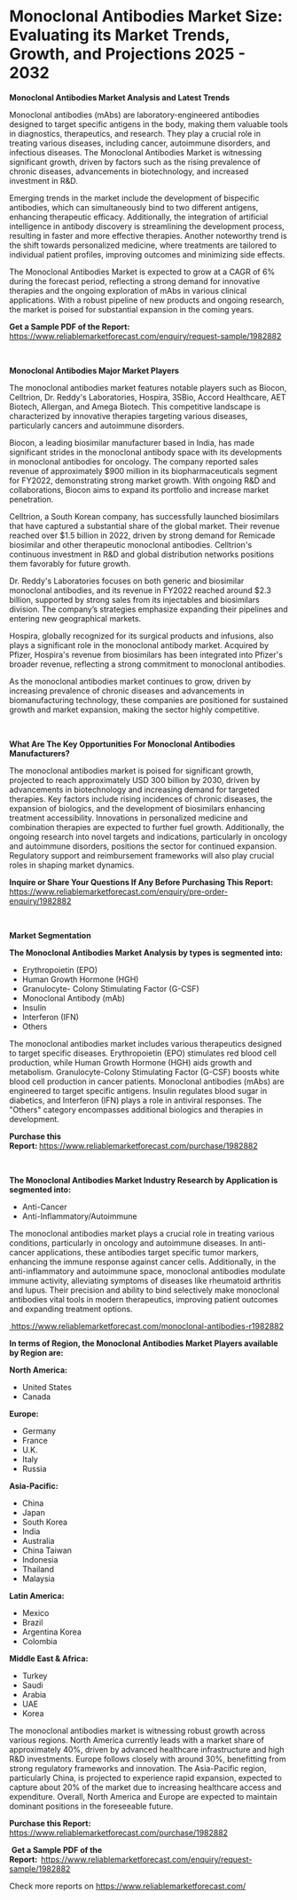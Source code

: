 <p><h1>Monoclonal Antibodies Market Size: Evaluating its Market Trends, Growth, and Projections 2025 - 2032</h1></p><p><strong>Monoclonal Antibodies Market Analysis and Latest Trends</strong></p>
<p><p>Monoclonal antibodies (mAbs) are laboratory-engineered antibodies designed to target specific antigens in the body, making them valuable tools in diagnostics, therapeutics, and research. They play a crucial role in treating various diseases, including cancer, autoimmune disorders, and infectious diseases. The Monoclonal Antibodies Market is witnessing significant growth, driven by factors such as the rising prevalence of chronic diseases, advancements in biotechnology, and increased investment in R&D.</p><p>Emerging trends in the market include the development of bispecific antibodies, which can simultaneously bind to two different antigens, enhancing therapeutic efficacy. Additionally, the integration of artificial intelligence in antibody discovery is streamlining the development process, resulting in faster and more effective therapies. Another noteworthy trend is the shift towards personalized medicine, where treatments are tailored to individual patient profiles, improving outcomes and minimizing side effects.</p><p>The Monoclonal Antibodies Market is expected to grow at a CAGR of 6% during the forecast period, reflecting a strong demand for innovative therapies and the ongoing exploration of mAbs in various clinical applications. With a robust pipeline of new products and ongoing research, the market is poised for substantial expansion in the coming years.</p></p>
<p><strong>Get a Sample PDF of the Report:&nbsp;</strong> <a href="https://www.reliablemarketforecast.com/enquiry/request-sample/1982882?utm_campaign=2455&utm_medium=2&utm_source=Github&utm_content=ia&utm_term=08032025&utm_id=monoclonal-antibodies">https://www.reliablemarketforecast.com/enquiry/request-sample/1982882</a></p>
<p>&nbsp;</p>
<p><strong>Monoclonal Antibodies Major Market Players</strong></p>
<p><p>The monoclonal antibodies market features notable players such as Biocon, Celltrion, Dr. Reddy's Laboratories, Hospira, 3SBio, Accord Healthcare, AET Biotech, Allergan, and Amega Biotech. This competitive landscape is characterized by innovative therapies targeting various diseases, particularly cancers and autoimmune disorders.</p><p>Biocon, a leading biosimilar manufacturer based in India, has made significant strides in the monoclonal antibody space with its developments in monoclonal antibodies for oncology. The company reported sales revenue of approximately $900 million in its biopharmaceuticals segment for FY2022, demonstrating strong market growth. With ongoing R&D and collaborations, Biocon aims to expand its portfolio and increase market penetration.</p><p>Celltrion, a South Korean company, has successfully launched biosimilars that have captured a substantial share of the global market. Their revenue reached over $1.5 billion in 2022, driven by strong demand for Remicade biosimilar and other therapeutic monoclonal antibodies. Celltrion's continuous investment in R&D and global distribution networks positions them favorably for future growth.</p><p>Dr. Reddy's Laboratories focuses on both generic and biosimilar monoclonal antibodies, and its revenue in FY2022 reached around $2.3 billion, supported by strong sales from its injectables and biosimilars division. The company’s strategies emphasize expanding their pipelines and entering new geographical markets.</p><p>Hospira, globally recognized for its surgical products and infusions, also plays a significant role in the monoclonal antibody market. Acquired by Pfizer, Hospira's revenue from biosimilars has been integrated into Pfizer's broader revenue, reflecting a strong commitment to monoclonal antibodies.</p><p>As the monoclonal antibodies market continues to grow, driven by increasing prevalence of chronic diseases and advancements in biomanufacturing technology, these companies are positioned for sustained growth and market expansion, making the sector highly competitive.</p></p>
<p>&nbsp;</p>
<p><strong>What Are The Key Opportunities For Monoclonal Antibodies Manufacturers?</strong></p>
<p><p>The monoclonal antibodies market is poised for significant growth, projected to reach approximately USD 300 billion by 2030, driven by advancements in biotechnology and increasing demand for targeted therapies. Key factors include rising incidences of chronic diseases, the expansion of biologics, and the development of biosimilars enhancing treatment accessibility. Innovations in personalized medicine and combination therapies are expected to further fuel growth. Additionally, the ongoing research into novel targets and indications, particularly in oncology and autoimmune disorders, positions the sector for continued expansion. Regulatory support and reimbursement frameworks will also play crucial roles in shaping market dynamics.</p></p>
<p><strong>Inquire or Share Your Questions If Any Before Purchasing This Report:</strong> <a href="https://www.reliablemarketforecast.com/enquiry/pre-order-enquiry/1982882?utm_campaign=2455&utm_medium=2&utm_source=Github&utm_content=ia&utm_term=08032025&utm_id=monoclonal-antibodies">https://www.reliablemarketforecast.com/enquiry/pre-order-enquiry/1982882</a></p>
<p>&nbsp;</p>
<p><strong>Market Segmentation</strong></p>
<p><strong>The Monoclonal Antibodies Market Analysis by types is segmented into:</strong></p>
<p><ul><li>Erythropoietin (EPO)</li><li>Human Growth Hormone (HGH)</li><li>Granulocyte- Colony Stimulating Factor (G-CSF)</li><li>Monoclonal Antibody (mAb)</li><li>Insulin</li><li>Interferon (IFN)</li><li>Others</li></ul></p>
<p><p>The monoclonal antibodies market includes various therapeutics designed to target specific diseases. Erythropoietin (EPO) stimulates red blood cell production, while Human Growth Hormone (HGH) aids growth and metabolism. Granulocyte-Colony Stimulating Factor (G-CSF) boosts white blood cell production in cancer patients. Monoclonal antibodies (mAbs) are engineered to target specific antigens. Insulin regulates blood sugar in diabetics, and Interferon (IFN) plays a role in antiviral responses. The "Others" category encompasses additional biologics and therapies in development.</p></p>
<p><strong>Purchase this Report:&nbsp;</strong><a href="https://www.reliablemarketforecast.com/purchase/1982882?utm_campaign=2455&utm_medium=2&utm_source=Github&utm_content=ia&utm_term=08032025&utm_id=monoclonal-antibodies">https://www.reliablemarketforecast.com/purchase/1982882</a></p>
<p>&nbsp;</p>
<p><strong>The Monoclonal Antibodies Market Industry Research by Application is segmented into:</strong></p>
<p><ul><li>Anti-Cancer</li><li>Anti-Inflammatory/Autoimmune</li></ul></p>
<p><p>The monoclonal antibodies market plays a crucial role in treating various conditions, particularly in oncology and autoimmune diseases. In anti-cancer applications, these antibodies target specific tumor markers, enhancing the immune response against cancer cells. Additionally, in the anti-inflammatory and autoimmune space, monoclonal antibodies modulate immune activity, alleviating symptoms of diseases like rheumatoid arthritis and lupus. Their precision and ability to bind selectively make monoclonal antibodies vital tools in modern therapeutics, improving patient outcomes and expanding treatment options.</p></p>
<p><a href="https://www.reliablemarketforecast.com/monoclonal-antibodies-r1982882?utm_campaign=2455&utm_medium=2&utm_source=Github&utm_content=ia&utm_term=08032025&utm_id=monoclonal-antibodies">&nbsp;https://www.reliablemarketforecast.com/monoclonal-antibodies-r1982882</a></p>
<p><strong>In terms of Region, the Monoclonal Antibodies Market Players available by Region are:</strong></p>
<p>
    <p> <strong> North America: </strong>
        <ul>
            <li>United States</li>
            <li>Canada</li>
        </ul>
        </p> 
    <p> <strong> Europe: </strong>
        <ul>
            <li>Germany</li>
            <li>France</li>
            <li>U.K.</li>
            <li>Italy</li>
            <li>Russia</li>
        </ul>
        </p> 
    <p> <strong> Asia-Pacific: </strong>
        <ul>
            <li>China</li>
            <li>Japan</li>
            <li>South Korea</li>
            <li>India</li>
            <li>Australia</li>
            <li>China Taiwan</li>
            <li>Indonesia</li>
            <li>Thailand</li>
            <li>Malaysia</li>
        </ul>
        </p> 
    <p> <strong> Latin America: </strong>
        <ul>
            <li>Mexico</li>
            <li>Brazil</li>
            <li>Argentina Korea</li>
            <li>Colombia</li>
        </ul>
        </p> 
    <p> <strong> Middle East & Africa: </strong>
        <ul>
            <li>Turkey</li>
            <li>Saudi</li>
            <li>Arabia</li>
            <li>UAE</li>
            <li>Korea</li>
        </ul>
    </p>
    </p>
<p><p>The monoclonal antibodies market is witnessing robust growth across various regions. North America currently leads with a market share of approximately 40%, driven by advanced healthcare infrastructure and high R&D investments. Europe follows closely with around 30%, benefitting from strong regulatory frameworks and innovation. The Asia-Pacific region, particularly China, is projected to experience rapid expansion, expected to capture about 20% of the market due to increasing healthcare access and expenditure. Overall, North America and Europe are expected to maintain dominant positions in the foreseeable future.</p></p>
<p><strong>Purchase this Report: </strong><a href="https://www.reliablemarketforecast.com/purchase/1982882?utm_campaign=2455&utm_medium=2&utm_source=Github&utm_content=ia&utm_term=08032025&utm_id=monoclonal-antibodies">https://www.reliablemarketforecast.com/purchase/1982882</a></p>
<p>&nbsp;<strong>Get a Sample PDF of the Report:&nbsp;&nbsp;</strong><a href="https://www.reliablemarketforecast.com/enquiry/request-sample/1982882?utm_campaign=2455&utm_medium=2&utm_source=Github&utm_content=ia&utm_term=08032025&utm_id=monoclonal-antibodies">https://www.reliablemarketforecast.com/enquiry/request-sample/1982882</a></p>
<p><strong></strong></p>
<p>Check more reports on <a href="https://www.reliablemarketforecast.com/?utm_campaign=2455&utm_medium=2&utm_source=Github&utm_content=ia&utm_term=08032025&utm_id=monoclonal-antibodies">https://www.reliablemarketforecast.com/</a></p>